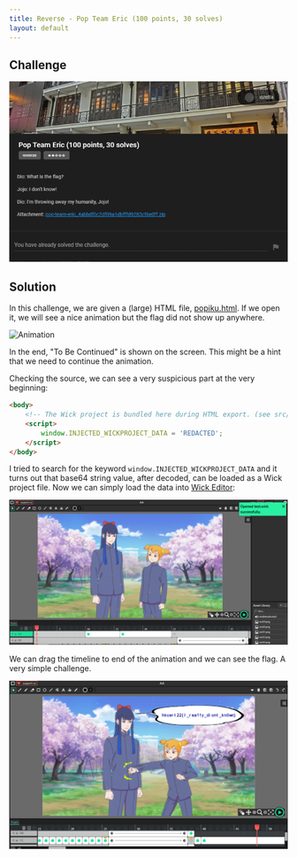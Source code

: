 ```yaml
---
title: Reverse - Pop Team Eric (100 points, 30 solves)
layout: default
---
```


## Challenge

![Challenge Description](./challenge.png)

## Solution

In this challenge, we are given a (large) HTML file, [popiku.html](./popiku.html). If we open it, we will see a nice animation but the flag did not show up anywhere.

![Animation](https://media.discordapp.net/attachments/944047520835842099/1040826391958138980/image.png?width=1394&height=618)

In the end, "To Be Continued" is shown on the screen. This might be a hint that we need to continue the animation.

Checking the source, we can see a very suspicious part at the very beginning:

```html
<body>
    <!-- The Wick project is bundled here during HTML export. (see src/export/html/HTMLExport.js) -->
    <script>
        window.INJECTED_WICKPROJECT_DATA = 'REDACTED';
    </script>
</body>
```

I tried to search for the keyword `window.INJECTED_WICKPROJECT_DATA` and it turns out that base64 string value, after decoded, can be loaded as a Wick project file. Now we can simply load the data into [Wick Editor](https://www.wickeditor.com/editor/):

![Wick Editor](./wick.png)

We can drag the timeline to end of the animation and we can see the flag. A very simple challenge.

![Sudo What is the flag](./sudo.png)